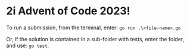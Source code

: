 # 2i Advent of Code 2023!

To run a submission, from the terminal, enter: `go run .\<file-name>.go`

Or, if the solution is contained in a sub-folder with tests, enter the folder, and use: `go test`.
